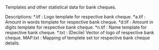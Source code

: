 Templates and other statistical data for bank cheques.

Descriptions:
	*.tif		:	Logo template for respective bank cheque.
	*a.tif		:	Amount in words template for respective bank cheque.
	*d.tif		:	Amount in digits template for respective bank cheque.
	*n.tif		:	Name template for respective bank cheque.
	*.txt		:	(Decile) Vector of logo of respective bank cheque.
	MAP.txt	:	Mapping of templete set tor respective bank cheque details.
